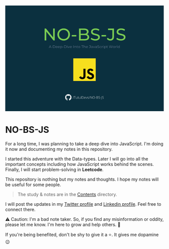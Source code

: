 <p align="center">
  <img src="./assets/banner.png" alt="Sublime's custom image"/ >
</p>

# NO-BS-JS

For a long time, I was planning to take a deep dive into JavaScript. I'm doing it now and documenting my notes in this repository.

I started this adventure with the Data-types. Later I will go into all the important concepts including how JavaScript works behind the scenes. Finally, I will start problem-solving in **Leetcode**.

This repository is nothing but my notes and thoughts. I hope my notes will be useful for some people.

> The study & notes are in the [Contents](./Contents/) directory.

I will post the updates in my [Twitter profile](https://twitter.com/TutulDevs) and [Linkedin profile](https://www.linkedin.com/in/tutuldevs/). Feel free to connect there.

⚠ Caution: I'm a bad note taker. So, if you find any misinformation or oddity, please let me know. I'm here to grow and help others. 🙏

If you're being benefited, don't be shy to give it a ⭐. It gives me dopamine 😉
